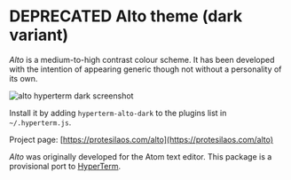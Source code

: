 # DEPRECATED Alto theme (dark variant)

*Alto* is a medium-to-high contrast colour scheme. It has been developed with the intention of appearing generic though not without a personality of its own.

![alto hyperterm dark screenshot](https://raw.githubusercontent.com/protesilaos/prot16/master/alto/hyperterm/screenshot.png)

Install it by adding `hyperterm-alto-dark` to the plugins list in `~/.hyperterm.js`.

Project page: [https://protesilaos.com/alto](https://protesilaos.com/alto)

*Alto* was originally developed for the Atom text editor. This package is a provisional port to [HyperTerm](https://hyperterm.org/).
